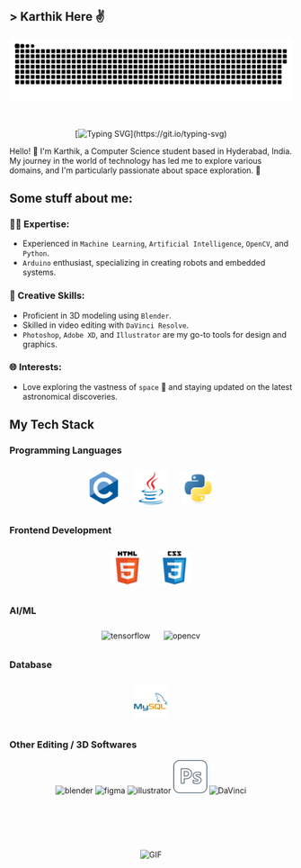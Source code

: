##    > Karthik Here ✌️


<div align="center">
  <a>
  <img  src="imgbg/snake.svg"
       alt="snake" /></a>
</div>


<div align="center">
<br></br>

[![Typing SVG](https://readme-typing-svg.herokuapp.com?font=Noto+Serif&weight=500&pause=1000&center=true&vCenter=true&random=false&width=435&lines=Computer+Science+Student%2C+GRIET;OpenCV%2C+YOLO%2C+Tensorflow;Machine+Learning;Space+%F0%9F%8C%8C!!!!!)](https://git.io/typing-svg)

</div>
Hello! 👋 I'm Karthik, a Computer Science student based in Hyderabad, India. My journey in the world of technology has led me to explore various domains, and I'm particularly passionate about space exploration. 🌌

## Some stuff about me:


### 👨‍💻 Expertise:
- Experienced in `Machine Learning`, `Artificial Intelligence`, `OpenCV`, and `Python`.
- `Arduino` enthusiast, specializing in creating robots and embedded systems.

### 🎨 Creative Skills:
- Proficient in 3D modeling using `Blender`.
- Skilled in video editing with `DaVinci Resolve`.
- `Photoshop`, `Adobe XD`, and `Illustrator` are my go-to tools for design and graphics.

### 🌐 Interests:
- Love exploring the vastness of `space` 🔭 and staying updated on the latest astronomical discoveries.


## My Tech Stack

<div class="tech-stack-container">

<h3>Programming Languages</h3>
  <div class="tech-stack-section">

<div align="center">
  <img src="https://raw.githubusercontent.com/devicons/devicon/master/icons/c/c-original.svg" alt="c" width="60" height="60" style="padding: 10px;"/>
  <img src="https://raw.githubusercontent.com/devicons/devicon/master/icons/java/java-original.svg" alt="java" width="60" height="60" style="padding: 10px;"/>
  <img src="https://raw.githubusercontent.com/devicons/devicon/master/icons/python/python-original.svg" alt="python" width="60" height="60" style="padding: 10px;"/>
</div>

</div>


</div>


<div class="tech-stack-container-l">


### Frontend Development
<div class="tech-stack-section">
<div align="center">
  <img src="https://raw.githubusercontent.com/devicons/devicon/master/icons/html5/html5-original-wordmark.svg" alt="html5" width="60" height="60" style="padding: 10px;"/>
  <img src="https://raw.githubusercontent.com/devicons/devicon/master/icons/css3/css3-original-wordmark.svg" alt="css3" width="60" height="60" style="padding: 10px;"/>
</div></div>
</div>



<div class="tech-stack-container">

### AI/ML
<div class="tech-stack-section">
<div align="center">
  <img src="https://www.vectorlogo.zone/logos/tensorflow/tensorflow-icon.svg" alt="tensorflow" width="60" height="60" style="padding: 10px;"/>
  <img src="https://www.vectorlogo.zone/logos/opencv/opencv-icon.svg" alt="opencv" width="60" height="60" style="padding: 10px;"/>
</div></div>
</div>

<div class="tech-stack-container-l">

### Database
<div class="tech-stack-section">
<div align="center">
  <img src="https://raw.githubusercontent.com/devicons/devicon/master/icons/mysql/mysql-original-wordmark.svg" alt="mysql" width="60" height="60" style="padding: 10px;"/>
</div></div>
</div>

<div class="tech-stack-container">

### Other Editing / 3D Softwares
<div class="tech-stack-section">
<div align="center">
  <img src="https://download.blender.org/branding/community/blender_community_badge_white.svg" alt="blender" width="60" height="60" style="padding: 10"/>
  <img src="https://www.vectorlogo.zone/logos/figma/figma-icon.svg" alt="figma" width="60" height="60" style="padding: 10;"/>
  <img src="https://www.vectorlogo.zone/logos/adobe_illustrator/adobe_illustrator-icon.svg" alt="illustrator" width="60" height="60" style="padding: 10;"/>
  <img src="https://raw.githubusercontent.com/devicons/devicon/master/icons/photoshop/photoshop-line.svg" alt="photoshop" width="60" height="60" style="padding: 10;"/>
  <img src="https://upload.wikimedia.org/wikipedia/commons/4/4d/DaVinci_Resolve_Studio.png" alt="DaVinci" width="60" height="60" style="padding: 10;"/>
</div></div>
</div>



<br></br>
<br></br>

<div align="center">
  <img align="center" alt="GIF" src="imgbg/tenor.gif">
</div>

